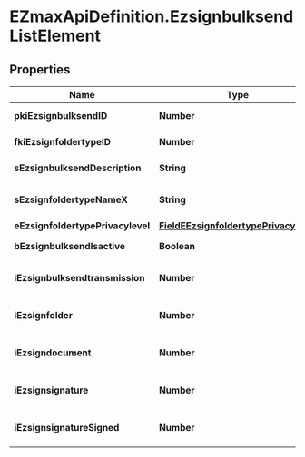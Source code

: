 # EZmaxApiDefinition.EzsignbulksendListElement

## Properties

Name | Type | Description | Notes
------------ | ------------- | ------------- | -------------
**pkiEzsignbulksendID** | **Number** | The unique ID of the Ezsignbulksend | 
**fkiEzsignfoldertypeID** | **Number** | The unique ID of the Ezsignfoldertype. | 
**sEzsignbulksendDescription** | **String** | The description of the Ezsignbulksend | 
**sEzsignfoldertypeNameX** | **String** | The name of the Ezsignfoldertype in the language of the requester | 
**eEzsignfoldertypePrivacylevel** | [**FieldEEzsignfoldertypePrivacylevel**](FieldEEzsignfoldertypePrivacylevel.md) |  | 
**bEzsignbulksendIsactive** | **Boolean** | Whether the Ezsignbulksend is active or not | 
**iEzsignbulksendtransmission** | **Number** | The total number of Ezsignbulksendtransmissions in the Ezsignbulksend | 
**iEzsignfolder** | **Number** | The total number of Ezsignfolders in the Ezsignbulksend | 
**iEzsigndocument** | **Number** | The total number of Ezsigndocuments in the Ezsignbulksend | 
**iEzsignsignature** | **Number** | The total number of Ezsignsignature in the Ezsignbulksend | 
**iEzsignsignatureSigned** | **Number** | The total number of already signed Ezsignsignature blocks in the Ezsignbulksend | 


